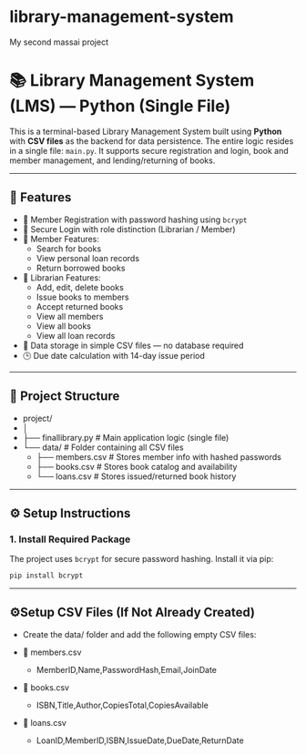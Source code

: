 # library-management-system
My second  massai project 
# 📚 Library Management System (LMS) — Python (Single File)

This is a terminal-based Library Management System built using **Python** with **CSV files** as the backend for data persistence. The entire logic resides in a single file: `main.py`. It supports secure registration and login, book and member management, and lending/returning of books.

---

## 🧩 Features

- 🔐 Member Registration with password hashing using `bcrypt`
- 🔑 Secure Login with role distinction (Librarian / Member)
- 📘 Member Features:
  - Search for books
  - View personal loan records
  - Return borrowed books
- 📖 Librarian Features:
  - Add, edit, delete books
  - Issue books to members
  - Accept returned books
  - View all members
  - View all books
  - View all loan records
- 💾 Data storage in simple CSV files — no database required
- 🕒 Due date calculation with 14-day issue period

---

## 📁 Project Structure
- project/
 - │
 - ├── finallibrary.py # Main application logic (single file)
 - └── data/ # Folder containing all CSV files
   - ├── members.csv # Stores member info with hashed passwords
   - ├── books.csv # Stores book catalog and availability
   - └── loans.csv # Stores issued/returned book history

---

## ⚙️ Setup Instructions

### 1. Install Required Package
The project uses `bcrypt` for secure password hashing. Install it via pip:

```bash
pip install bcrypt
```
---

## ⚙️Setup CSV Files (If Not Already Created)
 - Create the data/ folder and add the following empty CSV files:

- 📄 members.csv
   - MemberID,Name,PasswordHash,Email,JoinDate
- 📄 books.csv
   - ISBN,Title,Author,CopiesTotal,CopiesAvailable
- 📄 loans.csv
   - LoanID,MemberID,ISBN,IssueDate,DueDate,ReturnDate

